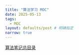 ```yaml
---
title: "算法学习 MOC"
date: 2025-05-13
tags:
  - MOC
layout: defaults/post # 明确指定
narrow: true
---
```


[算法笔记总目录](/algorithmn-notes/MOC-algorithm.html)

